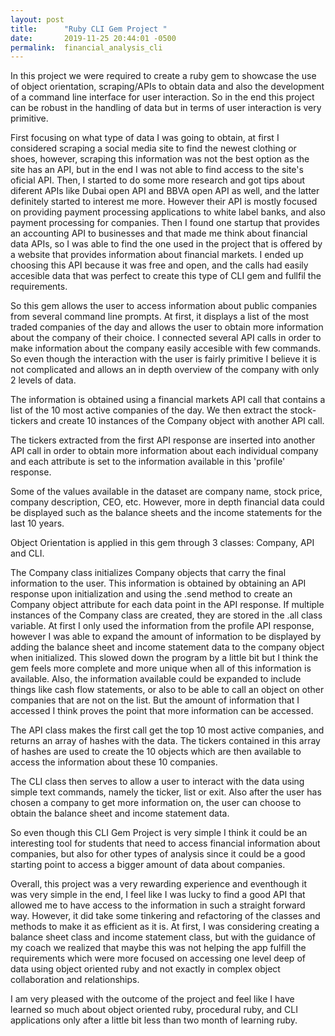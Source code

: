 ```yaml
---
layout: post
title:      "Ruby CLI Gem Project "
date:       2019-11-25 20:44:01 -0500
permalink:  financial_analysis_cli
---
```


In this project we were required to create a ruby gem to showcase the use of object orientation, scraping/APIs to obtain data and also the development of a command line interface for user interaction. So in the end this project can be robust in the handling of data but in terms of user interaction is very primitive. 

First focusing on what type of data I was going to obtain, at first I considered scraping a social media site to find the newest clothing or shoes, however, scraping this information was not the best option as the site has an API, but in the end I was not able to find access to the site's oficial API. Then, I started to do some more research and got tips about diferent APIs like Dubai open API and BBVA open API as well, and the latter definitely started to interest me more. However their API is mostly focused on providing payment processing applications to white label banks, and also payment processing for companies. Then I found one startup that provides an accounting API to businesses and that made me think about financial data APIs, so I was able to find the one used in the project that is offered by a website that provides information about financial markets. I ended up choosing this API because it was free and open, and the calls had easily accesible data that was perfect to create this type of CLI gem and fullfil the requirements. 

So this gem allows the user to access information about public companies from several command line prompts. At first, it displays a list of the most traded companies of the day and allows the user to obtain more information about the company of their choice. I connected several API calls in order to make information about the company easily accesible with few commands. So even though the interaction with the user is fairly primitive I believe it is not complicated and allows an in depth overview of the company with only 2 levels of data.

The information is obtained using a financial markets API call that contains a list of the 10 most active companies of the day. We then extract the stock-tickers and create 10 instances of the Company object with another API call.

The tickers extracted from the first API response are inserted into another API call in order to obtain more information about each individual company and each attribute is set to the information available in this 'profile' response. 

Some of the values available in the dataset are company name, stock price, company description, CEO, etc. However, more in depth financial data could be displayed such as the balance sheets and the income statements for the last 10 years.

Object Orientation is applied in this gem through 3 classes: Company, API and CLI.  

The Company class initializes Company objects that carry the final information to the user. This information is obtained by obtaining an API response upon initialization and using the .send method to create an Company object attribute for each data point in the API response. If multiple instances of the Company class are created, they are stored in the .all class variable. At first I only used the information from the profile API response, however I was able to expand the amount of information to be displayed by adding the balance sheet and income statement data to the company object when initialized. This slowed down the program by a little bit but I think the gem feels more complete and more unique when all of this information is available. Also, the information available could be expanded to include things like cash flow statements, or also to be able to call an object on other companies that are not on the list. But the amount of information that I accessed I think proves the point that more information can be accessed.

The API class makes the first call get the top 10 most active companies, and returns an array of hashes with the data. The tickers contained in this array of hashes are used to create the 10 objects which are then available to access the information about these 10 companies. 

The CLI class then serves to allow a user to interact with the data using simple text commands, namely the ticker, list or exit. Also after the user has chosen a company to get more information on, the user can choose to obtain the balance sheet and income statement data.

So even though this CLI Gem Project is very simple I think it could be an interesting tool for students that need to access financial information about companies, but also for other types of analysis since it could be a good starting point to access a bigger amount of data about companies. 

Overall, this project was a very rewarding experience and eventhough it was very simple in the end, I feel like I was lucky to find a good API that allowed me to have access to the information in such a straight forward way. However, it did take some tinkering and refactoring of the classes and methods to make it as efficient as it is. At first, I was considering creating a balance sheet class and income statement class, but with the guidance of my coach we realized that maybe this was not helping the app fulfill the requirements which were more focused on accessing one level deep of data using object oriented ruby and not exactly in complex object collaboration and relationships.

I am very pleased with the outcome of the project and feel like I have learned so much about object oriented ruby,  procedural ruby, and CLI applications only after a little bit less than two month of learning ruby. 




